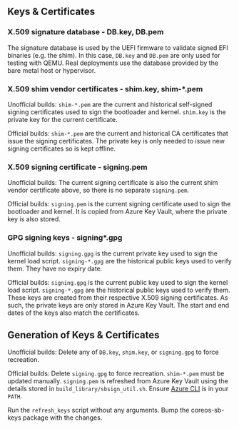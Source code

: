 ## Keys & Certificates

### X.509 signature database - DB.key, DB.pem

The signature database is used by the UEFI firmware to validate signed EFI binaries (e.g. the shim). In this case, `DB.key` and `DB.pem` are only used for testing with QEMU. Real deployments use the database provided by the bare metal host or hypervisor.

### X.509 shim vendor certificates - shim.key, shim-*.pem

Unofficial builds: `shim-*.pem` are the current and historical self-signed signing certificates used to sign the bootloader and kernel. `shim.key` is the private key for the current certificate.

Official builds: `shim-*.pem` are the current and historical CA certificates that issue the signing certificates. The private key is only needed to issue new signing certificates so is kept offline.

### X.509 signing certificate - signing.pem

Unofficial builds: The current signing certificate is also the current shim vendor certificate above, so there is no separate `signing.pem`.

Official builds: `signing.pem` is the current signing certificate used to sign the bootloader and kernel. It is copied from Azure Key Vault, where the private key is also stored.

### GPG signing keys - signing*.gpg

Unofficial builds: `signing.gpg` is the current private key used to sign the kernel load script. `signing-*.gpg` are the historical public keys used to verify them. They have no expiry date.

Official builds: `signing.gpg` is the current public key used to sign the kernel load script. `signing-*.gpg` are the historical public keys used to verify them. These keys are created from their respective X.509 signing certificates. As such, the private keys are only stored in Azure Key Vault. The start and end dates of the keys also match the certificates.

## Generation of Keys & Certificates

Unofficial builds: Delete any of `DB.key`, `shim.key`, or `signing.gpg` to force recreation.

Official builds: Delete `signing.gpg` to force recreation. `shim-*.pem` must be updated manually. `signing.pem` is refreshed from Azure Key Vault using the details stored in `build_library/sbsign_util.sh`. Ensure [Azure CLI](https://learn.microsoft.com/cli/azure/install-azure-cli) is in your `PATH`.

Run the `refresh_keys` script without any arguments. Bump the coreos-sb-keys package with the changes.
